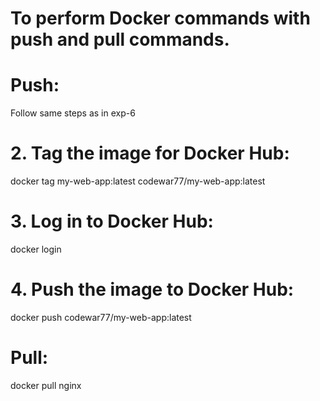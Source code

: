 # To perform Docker commands with push and pull commands.
 
# Push:
 Follow same steps as in exp-6


# 2. Tag the image for Docker Hub:

docker tag my-web-app:latest codewar77/my-web-app:latest

# 3. Log in to Docker Hub:

docker login

# 4. Push the image to Docker Hub:

docker push codewar77/my-web-app:latest

# Pull:

docker pull nginx
